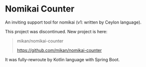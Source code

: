# Nomikai Counter

An inviting support tool for nomikai (v1: written by Ceylon language).

This project was discontinued. New project is here:

> mikan/nomikai-counter
> 
> https://github.com/mikan/nomikai-counter

It was fully-rewroute by Kotlin language with Spring Boot.
